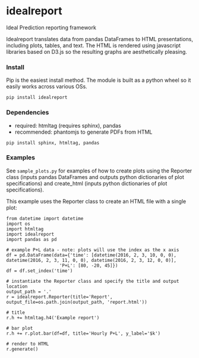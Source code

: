 # idealreport
Ideal Prediction reporting framework

Idealreport translates data from pandas DataFrames to HTML presentations, including plots, tables, and text.  The HTML is rendered using javascript libraries based on D3.js so the resulting graphs are aesthetically pleasing.

### Install
Pip is the easiest install method.  The module is built as a python wheel so it easily works across various OSs.
```
pip install idealreport
```

### Dependencies
* required: htmltag (requires sphinx), pandas 
* recommended: phantomjs to generate PDFs from HTML
```
pip install sphinx, htmltag, pandas
```

### Examples
See ```sample_plots.py``` for examples of how to create plots using the Reporter class (inputs pandas DataFrames and outputs python dictionaries of plot specifications) and create_html (inputs python dictionaries of plot specifications).

This example uses the Reporter class to create an HTML file with a single plot:

```
from datetime import datetime
import os
import htmltag
import idealreport
import pandas as pd

# example P+L data - note: plots will use the index as the x axis 
df = pd.DataFrame(data={'time': [datetime(2016, 2, 3, 10, 0, 0), datetime(2016, 2, 3, 11, 0, 0), datetime(2016, 2, 3, 12, 0, 0)],
                    'P+L': [80, -20, 45]})
df = df.set_index('time')

# instantiate the Reporter class and specify the title and output location
output_path = '.'
r = idealreport.Reporter(title='Report', output_file=os.path.join(output_path, 'report.html'))

# title
r.h += htmltag.h4('Example report')

# bar plot 
r.h += r.plot.bar(df=df, title='Hourly P+L', y_label='$k')

# render to HTML
r.generate()
```
